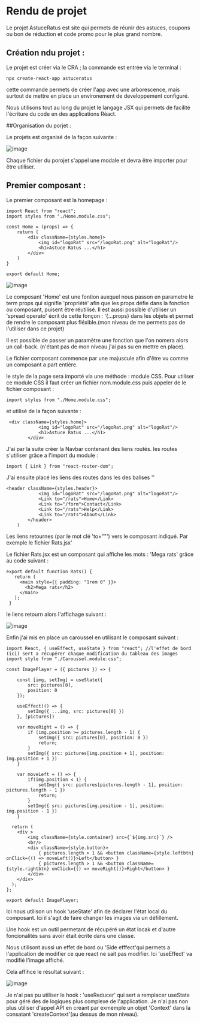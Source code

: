 # Rendu de projet

Le projet AstuceRatus est site qui permets de réunir des astuces, coupons ou bon de réduction et code promo pour le plus grand nombre.

## Création ndu projet : 

Le projet est créer via le CRA ; la commande est entrée via le terminal : 
```
npx create-react-app astuceratus
```
cette commande permets de créer l'app avec une arborescence, mais surtout de mettre en place un environement de developpement configuré.

Nous utilisons tout au long du projet le langage JSX qui permets de facilité l'écriture du code en des applications Réact.


##Organisation du porjet :

Le projets est organisé de la façon suivante : 

![image](https://user-images.githubusercontent.com/63167717/158079999-dbbe175a-e215-4f51-8de5-f4b2583c930a.png)

Chaque fichier du porojet s'appel une modale et devra être importer pour être utiliser.

## Premier composant :

Le premier composant est la homepage :

```
import React from "react";
import styles from "./Home.module.css";

const Home = (props) => {
    return (
        <div className={styles.home}>
            <img id="logoRat" src="/logoRat.png" alt="logoRat"/> 
            <h1>Astuce Ratus ...</h1> 
        </div>
    )
}

export default Home;
```

![image](https://user-images.githubusercontent.com/63167717/158080179-16db498d-1450-4edd-a630-a0fb3fb47d98.png)

Le composant 'Home' est une fontion auxquel nous passon en parametre le term props qui signifie 'propriété' afin que les props défie dans la fonction ou composant, puisent être réutilisé. Il est aussi possible d'utiliser un 'spread operato' écrit de cette fonçon : '{...props} dans les objets et permet de rendre le composant plus fléxible.(mon niveau de me permets pas de l'utiliser dans ce projet)

Il est possible de passer un paramètre une fonction que l'on nomera alors un call-back. (n'étant pas de mon niveau j'ai pas su en mettre en place).

Le fichier composant commence par une majuscule afin d'être vu comme un composant a part entière.

le style de la page sera importé via une méthode : module CSS. Pour utiliser ce module CSS il faut créer un fichier nom.module.css puis appeler de le fichier composant :

```
import styles from "./Home.module.css";
```

et utilisé de la façon suivante : 

```
 <div className={styles.home}>
            <img id="logoRat" src="/logoRat.png" alt="logoRat"/> 
            <h1>Astuce Ratus ...</h1> 
        </div>
```

J'ai par la suite créer la Navbar contenant des liens routés. les routes s'utiliser grâce a l'import du module : 

```
import { Link } from "react-router-dom";
```

J'ai ensuite placé les liens des routes dans les des balises '<link>'

```
<header className={styles.header}>
            <img id="logoRat" src="/logoRat.png" alt="logoRat"/> 
            <Link to="/rats">Home</Link>
            <Link to="/form">Contact</Link>
            <Link to="/rats">Help</Link>
            <Link to="/rats">About</Link>
        </header>
    )
```
 Les liens retournes (par le mot clé 'to=""') vers le composant indiqué. Par exemple le fichier Rats.jsx'
 
 Le fichier Rats.jsx est un composant qui affiche les mots : 'Mega rats' grâce au code suivant : 
 
 ```
 export default function Rats() {
    return (
      <main style={{ padding: "1rem 0" }}>
        <h2>Mega rats</h2>
      </main>
    );
  }
 ```
 
 le liens retourn alors l'affichage suivant : 
 
 ![image](https://user-images.githubusercontent.com/63167717/158081022-50403376-8ee3-46e6-8573-27b8e84523b6.png)

Enfin j'ai mis en place un caroussel en utilisant le composant suivant :

```
import React, { useEffect, useState } from "react"; //l'effet de bord (ici) sert a récupérer chaque modification du tableau des images
import style from "./Caroussel.module.css";

const ImagePlayer = ({ pictures }) => {

    const [img, setImg] = useState({
        src: pictures[0],
        position: 0
    });

    useEffect(() => {
        setImg({ ...img, src: pictures[0] })
    }, [pictures])

    var moveRight = () => {
        if (img.position >= pictures.length - 1) {
            setImg({ src: pictures[0], position: 0 })
            return;
        }
        setImg({ src: pictures[img.position + 1], position: img.position + 1 })
    }

    var moveLeft = () => {
        if(img.position < 1) {
            setImg({ src: pictures[pictures.length - 1], position: pictures.length - 1 })
            return;
        }
        setImg({ src: pictures[img.position - 1], position: img.position - 1 })
    }
    
  return (
    <div >
        <img className={style.container} src={`${img.src}`} />
        <br/>
        <div className={style.button}>
            { pictures.length > 1 && <button className={style.leftbtn} onClick={() => moveLeft()}>Left</button> }
            { pictures.length > 1 && <button className={style.rightbtn} onClick={() => moveRight()}>Right</button> }
        </div>
    </div>
  );
};

export default ImagePlayer;
```
Ici nous utilison un hook 'useState' afin de déclarer l'état local du composant. Ici il s'agit de faire changer les images via un défillement.

Une hook est un outil permetant de récupéré un état locak et d'autre foncionalités sans avoir était écrite dans une classe.

Nous utilisont aussi un effet de bord ou 'Side efffect'qui permets a l'application de modifier ce que react ne sait pas modifier. Ici 'useEffect' va modifié l'image affiché.

Cela affihce le résultat suivant : 

![image](https://user-images.githubusercontent.com/63167717/158081170-8f9fcc76-2f6b-4da6-9bb9-e1be9a2a80f0.png)


Je n'ai pas pu utiliser le hook : 'useReducer' qui sert a remplacer useState pour géré des de logiques plus complexe de l'application.
Je n'ai pas non plus utiliser d'appel API en creant par exmemple un objet 'Context' dans la consatant 'createContext'(au dessus de mon niveau). 
